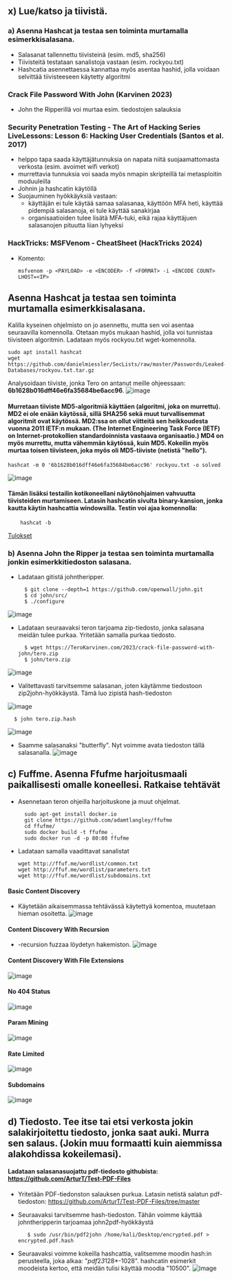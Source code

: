 ## x) Lue/katso ja tiivistä.
### a) Asenna Hashcat ja testaa sen toiminta murtamalla esimerkkisalasana.
- Salasanat tallennettu tiivisteinä (esim. md5, sha256)
- Tiivisteitä testataan sanalistoja vastaan (esim. rockyou.txt)
- Hashcatia asennettaessa kannattaa myös asentaa hashid, jolla voidaan selvittää tiivisteeseen käytetty algoritmi


### Crack File Password With John (Karvinen 2023)
- John the Ripperillä voi murtaa esim. tiedostojen salauksia

### Security Penetration Testing - The Art of Hacking Series LiveLessons: Lesson 6: Hacking User Credentials (Santos et al. 2017)
- helppo tapa saada käyttäjätunnuksia on napata niitä suojaamattomasta verkosta (esim. avoimet wifi verkot)
- murrettavia tunnuksia voi saada myös nmapin skripteillä tai metasploitin moduuleilla 
- Johnin ja hashcatin käytöllä
- Suojauminen hyökkäyksiä vastaan:
    - käyttäjän ei tule käytää samaa salasanaa, käyttöön MFA heti, käyttää pidempiä salasanoja, ei tule käyttää sanakirjaa
    - organisaatioiden tulee lisätä MFA-tuki, eikä rajaa käyttäjuen salasanojen pituutta liian lyhyeksi
 
### HackTricks: MSFVenom - CheatSheet (HackTricks 2024)
- Komento:

      msfvenom -p <PAYLOAD> -e <ENCODER> -f <FORMAT> -i <ENCODE COUNT> LHOST=<IP>
## Asenna Hashcat ja testaa sen toiminta murtamalla esimerkkisalasana.
Kalilla kyseinen ohjelmisto on jo asennettu, mutta sen voi asentaa seuraavilla komennolla. Otetaan myös mukaan hashid, jolla voi tunnistaa tiivisteen algoritmin. Ladataan myös rockyou.txt wget-komennolla.

    sudo apt install hashcat
    wget https://github.com/danielmiessler/SecLists/raw/master/Passwords/Leaked-Databases/rockyou.txt.tar.gz
Analysoidaan tiiviste, jonka Tero on antanut meille ohjeessaan: **6b1628b016dff46e6fa35684be6acc96**.
![image](https://github.com/user-attachments/assets/2852b47f-d659-4a62-b7a5-3f4a402cbc99)
#### Murretaan tiiviste MD5-algoritmiä käyttäen (algoritmi, joka on murrettu). MD2 ei ole enään käytössä, sillä SHA256 sekä muut turvallisemmat algoritmit ovat käytössä. MD2:ssa on ollut viitteitä sen heikkoudesta vuonna 2011 IETF:n mukaan. (The Internet Engineering Task Force (IETF) on Internet-protokollien standardoinnista vastaava organisaatio.) MD4 on myös murrettu, mutta vähemmän käytössä, kuin MD5. Kokeilin myös murtaa toisen tiivisteen, joka myös oli MD5-tiiviste (netistä "hello").
    hashcat -m 0 '6b1628b016dff46e6fa35684be6acc96' rockyou.txt -o solved
![image](https://github.com/user-attachments/assets/91648123-12ee-4097-8fe7-4b2eb105d2b8)

#### Tämän lisäksi testailin kotikoneellani näytönohjaimen vahvuutta tiivisteiden murtamiseen. Latasin hashcatin sivulta binary-kansion, jonka kautta käytin hashcattia windowsilla. Testin voi ajaa komennolla:
        hashcat -b
[Tulokset](https://github.com/WindoCode/Tunkeutumistestaus/blob/main/3070-benchmark-hashcat.txt)

### b) Asenna John the Ripper ja testaa sen toiminta murtamalla jonkin esimerkkitiedoston salasana.
- Ladataan gitistä johntheripper.

        $ git clone --depth=1 https://github.com/openwall/john.git
        $ cd john/src/	
        $ ./configure    

![image](https://github.com/user-attachments/assets/f077a6cc-1346-4891-a8f8-a77a58484008)

- Ladataan seuraavaksi teron tarjoama zip-tiedosto, jonka salasana meidän tulee purkaa. Yritetään samalla purkaa tiedosto.

        $ wget https://TeroKarvinen.com/2023/crack-file-password-with-john/tero.zip
        $ john/tero.zip
![image](https://github.com/user-attachments/assets/9afc948a-ca78-4978-8fa3-13c93403f3e4)
- Valitettavasti tarvitsemme salasanan, joten käytämme tiedostoon zip2john-hyökkäystä. Tämä luo zipistä hash-tiedoston

![image](https://github.com/user-attachments/assets/4a6b2472-3322-4414-bb27-2b58ccc47e75)

      $ john tero.zip.hash
![image](https://github.com/user-attachments/assets/adcc75ac-8276-452d-b97c-861bef8e941b)
- Saamme salasanaksi "butterfly". Nyt voimme avata tiedoston tällä salasanalla.
![image](https://github.com/user-attachments/assets/ed9cdc24-7cea-4da5-b8d3-6a4ce24ee30c)

## c) Fuffme. Asenna Ffufme harjoitusmaali paikallisesti omalle koneellesi. Ratkaise tehtävät

- Asennetaan teron ohjeilla harjoituskone ja muut ohjelmat.

        sudo apt-get install docker.io
        git clone https://github.com/adamtlangley/ffufme
        cd ffufme/
        sudo docker build -t ffufme .
        sudo docker run -d -p 80:80 ffufme
- Ladataan samalla vaadittavat sanalistat

      wget http://ffuf.me/wordlist/common.txt
      wget http://ffuf.me/wordlist/parameters.txt
      wget http://ffuf.me/wordlist/subdomains.txt
#### Basic Content Discovery
- Käytetään aikaisemmassa tehtävässä käytettyä komentoa, muutetaan hieman osoitetta.
![image](https://github.com/user-attachments/assets/cfbc3dc7-8978-423d-9e43-00421915de7b)
#### Content Discovery With Recursion
- -recursion fuzzaa löydetyn hakemiston.
![image](https://github.com/user-attachments/assets/6df419f8-0456-47b4-baab-d65aa3a52576)
#### Content Discovery With File Extensions
![image](https://github.com/user-attachments/assets/d6cc576a-31c4-4e12-b7e1-17ff7cd0a1db)
#### No 404 Status
![image](https://github.com/user-attachments/assets/ebabfe02-d20e-48df-bafa-db2eac68b485)
#### Param Mining
![image](https://github.com/user-attachments/assets/d6222413-5dea-48be-8361-cf7dfb89fc00)
#### Rate Limited
![image](https://github.com/user-attachments/assets/a7dd18a8-3ec4-4d32-bdd7-8fe2dcfad9d6)
#### Subdomains
![image](https://github.com/user-attachments/assets/84f23212-12fb-4cb9-96a4-195e6829a6c8)

## d) Tiedosto. Tee itse tai etsi verkosta jokin salakirjoitettu tiedosto, jonka saat auki. Murra sen salaus. (Jokin muu formaatti kuin aiemmissa alakohdissa kokeilemasi).

#### Ladataan salasanasuojattu pdf-tiedosto githubista: https://github.com/ArturT/Test-PDF-Files
- Yritetään PDF-tiedonston salauksen purkua. Latasin netistä salatun pdf-tiedoston: https://github.com/ArturT/Test-PDF-Files/tree/master
- Seuraavaksi tarvitsemme hash-tiedoston. Tähän voimme käyttää johntheripperin tarjoamaa john2pdf-hyökkäystä

         $ sudo /usr/bin/pdf2john /home/kali/Desktop/encrypted.pdf > encrypted.pdf.hash

- Seuraavaksi voimme kokeilla hashcattia, valitsemme moodin hash:in perusteella, joka alkaa: "$pdf$2*3*128*-1028". hashcatin esimerkit moodeista kertoo, että meidän tulisi käyttää moodia "10500".
![image](https://github.com/user-attachments/assets/ea54fcf8-2efa-4417-8d52-b82c3e4a831b)







